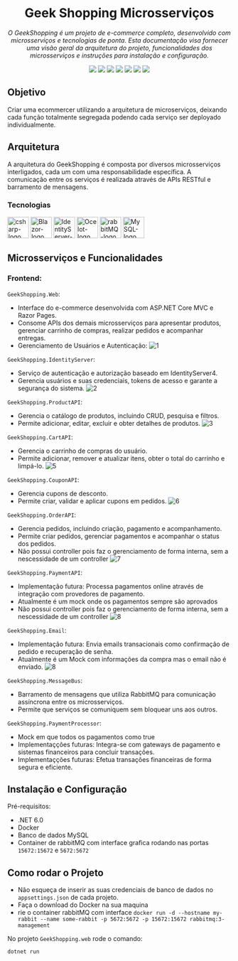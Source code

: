 <h1 align="center">Geek Shopping Microsserviços</h1>
<p align="center"><i>O GeekShopping é um projeto de e-commerce completo, desenvolvido com microsserviços e tecnologias de ponta. Esta documentação visa fornecer uma visão geral da arquitetura do projeto, funcionalidades dos microsserviços e instruções para instalação e configuração.</i></p>

<p align="center">
  <img src="http://img.shields.io/badge/Licença-MIT-green"/>
  <img src="https://img.shields.io/github/languages/top/igormorantos/Ecommercer-microsservicos"/>
  <img src="http://img.shields.io/badge/.NET-8-blue"/>
  <img src="https://img.shields.io/github/last-commit/igormorantos/Ecommercer-microsservicos"/>
  <img src="http://img.shields.io/badge/Status-Em Desenvolvimento-green "/>
  <img src ="https://img.shields.io/github/commit-activity/t/igormorantos/Ecommercer-microsservicos"/>
  <img src="https://img.shields.io/github/languages/count/igormorantos/Ecommercer-microsservicos"/>

</p>

## Objetivo

Criar uma ecommercer utilizando a arquitetura de microserviços, deixando cada função totalmente segregada podendo cada serviço ser deployado individualmente.

## Arquitetura

A arquitetura do GeekShopping é composta por diversos microsserviços interligados, cada um com uma responsabilidade específica. A comunicação entre os serviços é realizada através de APIs RESTful e barramento de mensagens.

### Tecnologias
<p display="inline-block">
  <img width="48" src="https://www.freeiconspng.com/uploads/c-logo-icon-18.png" alt="csharp-logo"/>
  <img width="48" src="https://devblogs.microsoft.com/dotnet/wp-content/uploads/sites/16/2019/04/BrandBlazor_nohalo_1000x.png" alt="Blazor-logo"/>
  <img width="48" src="https://avatars.githubusercontent.com/u/67868775?s=200&v=4" alt="IdentityServer-logo"/>
  <img width="48" src="https://api.nuget.org/v3-flatcontainer/ocelot/23.2.2/icon" alt="Ocelot-logo"/>
  <img width="48" src="https://static-00.iconduck.com/assets.00/rabbitmq-icon-484x512-s9lfaapn.png" alt="rabbitMQ-logo"/>
  <img width="48" src="https://e7.pngegg.com/pngimages/924/1009/png-clipart-mysql-relational-database-management-system-logo-php-others-orange-logo-thumbnail.png" alt="MySQL-logo"/>
</p>

## Microsserviços e Funcionalidades

### Frontend:

`GeekShopping.Web`:
- Interface do e-commerce desenvolvida com ASP.NET Core MVC e Razor Pages.
- Consome APIs dos demais microsserviços para apresentar produtos, gerenciar carrinho de compras, realizar pedidos e acompanhar entregas.
- Gerenciamento de Usuários e Autenticação:
![1](https://github.com/igormorantos/Ecommercer-microsservicos/assets/94862012/ab129320-5530-4afe-a413-b11a0148e045)

`GeekShopping.IdentityServer`:
- Serviço de autenticação e autorização baseado em IdentityServer4.
- Gerencia usuários e suas credenciais, tokens de acesso e garante a segurança do sistema.
![2](https://github.com/igormorantos/Ecommercer-microsservicos/assets/94862012/c4bc454e-c293-4239-9cd2-b65e738d1cba)

`GeekShopping.ProductAPI`:
- Gerencia o catálogo de produtos, incluindo CRUD, pesquisa e filtros.
- Permite adicionar, editar, excluir e obter detalhes de produtos.
![3](https://github.com/igormorantos/Ecommercer-microsservicos/assets/94862012/11dc7575-4645-45d1-9f9f-cf604cee4aa6)

`GeekShopping.CartAPI`:
- Gerencia o carrinho de compras do usuário.
- Permite adicionar, remover e atualizar itens, obter o total do carrinho e limpá-lo.
![5](https://github.com/igormorantos/Ecommercer-microsservicos/assets/94862012/3c2fe3b8-e4f8-4d54-bda6-8dd7c7e171d8)

`GeekShopping.CouponAPI`:
- Gerencia cupons de desconto.
- Permite criar, validar e aplicar cupons em pedidos.
![6](https://github.com/igormorantos/Ecommercer-microsservicos/assets/94862012/95eeea02-145d-4859-b5b0-0d95f7fb590e)

`GeekShopping.OrderAPI`:
- Gerencia pedidos, incluindo criação, pagamento e acompanhamento.
- Permite criar pedidos, gerenciar pagamentos e acompanhar o status dos pedidos.
- Não possui controller pois faz o gerenciamento de forma interna, sem a nescessidade de um controller
![7](https://github.com/igormorantos/Ecommercer-microsservicos/assets/94862012/09183fe4-4379-4c13-a175-573615de19e7)

`GeekShopping.PaymentAPI`:
- Implementação futura: Processa pagamentos online através de integração com provedores de pagamento.
- Atualmente é um mock onde os pagamentos sempre são aprovados
- Não possui controller pois faz o gerenciamento de forma interna, sem a nescessidade de um controller
  ![8](https://github.com/igormorantos/Ecommercer-microsservicos/assets/94862012/26dcdff4-22a5-4bcb-996b-baf882f3af3d)

`GeekShopping.Email`:
- Implementação futura: Envia emails transacionais como confirmação de pedido e recuperação de senha.
- Atualmente é um Mock com informações da compra mas o email não é enviado.
![8](https://github.com/igormorantos/Ecommercer-microsservicos/assets/94862012/d0e7ea9f-ad23-488d-a527-5f74c05c83f8)

`GeekShopping.MessageBus`:
- Barramento de mensagens que utiliza RabbitMQ para comunicação assíncrona entre os microsserviços.
- Permite que serviços se comuniquem sem bloquear uns aos outros.

`GeekShopping.PaymentProcessor`:
- Mock em que todos os pagamentos como true
- Implementaçções futuras: Integra-se com gateways de pagamento e sistemas financeiros para concluir transações.
- Implementaçções futuras: Efetua transações financeiras de forma segura e eficiente.
  
## Instalação e Configuração

Pré-requisitos:

- .NET 6.0
- Docker
- Banco de dados MySQL
- Container de rabbitMQ com interface grafica rodando nas portas `15672:15672` e `5672:5672`


## Como rodar o Projeto

- Não esqueça de inserir as suas credenciais de banco de dados no `appsettings.json` de cada projeto.
- Faça o download do Docker na sua maquina
- rie o container rabbitMQ com interface ```docker run -d --hostname my-rabbit --name some-rabbit -p 5672:5672 -p 15672:15672 rabbitmq:3-management```

No projeto `GeekShopping.web` rode o comando:
```
dotnet run
```



